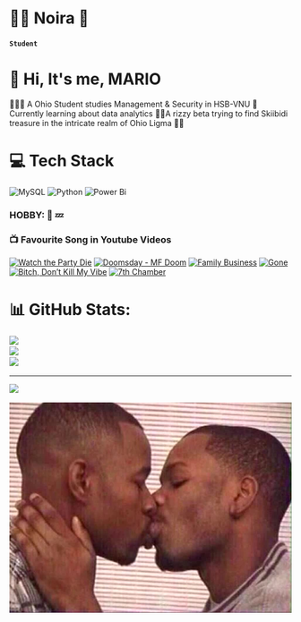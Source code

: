 # 🏄‍♂️ Noira 👋

**`Student`**

# 👋 Hi, It's me, MARIO
🧑🏿‍💻 A Ohio Student studies Management & Security in HSB-VNU
💭 Currently learning about data analytics
🕺🏿A rizzy beta trying to find Skiibidi treasure in the intricate realm of Ohio Ligma 🕺🏿

# 💻 Tech Stack
![MySQL](https://img.shields.io/badge/mysql-4479A1.svg?style=for-the-badge&logo=mysql&logoColor=white) ![Python](https://img.shields.io/badge/python-3670A0?style=for-the-badge&logo=python&logoColor=ffdd54) ![Power Bi](https://img.shields.io/badge/power_bi-F2C811?style=for-the-badge&logo=powerbi&logoColor=black)

### HOBBY: 🎵 💤

### 📺 Favourite Song in Youtube Videos

<!-- BEGIN YOUTUBE-CARDS -->
[![Watch the Party Die](https://ytcards.demolab.com/?id=53tlOayottY&title=Watch+The+Party+Die&lang=eng&timestamp=1726162973&background_color=%230d1117&title_color=%23ffffff&stats_color=%23dedede&max_title_lines=1&width=250&border_radius=5&duration=306 "Watch The Party Die")](https://www.youtube.com/watch?v=53tlOayottY)
[![Doomsday - MF Doom](https://ytcards.demolab.com/?id=gndkFhYh5Mo&title=Doomsday+-+MF+Doom&lang=eng&timestamp=1668620573&background_color=%230d1117&title_color=%23ffffff&stats_color=%23dedede&max_title_lines=1&width=250&border_radius=5&duration=306 "Doomsday")](https://www.youtube.com/watch?v=gndkFhYh5Mo)
[![Family Business](https://ytcards.demolab.com/?id=JwAjANmjajc&title=Family+Business+-+Kayne+West&lang=eng&timestamp=1531849373&background_color=%230d1117&title_color=%23ffffff&stats_color=%23dedede&max_title_lines=1&width=250&border_radius=5&duration=278 "Family Business")](https://www.youtube.com/watch?v=JwAjANmjajc)
[![Gone](https://ytcards.demolab.com/?id=TwPCaWQIJME&title=Gone+-+Kayne+West&lang=eng&timestamp=1540921373&background_color=%230d1117&title_color=%23ffffff&stats_color=%23dedede&max_title_lines=1&width=250&border_radius=5&duration=333 "Gone")](https://www.youtube.com/watch?v=TwPCaWQIJME)
[![Bitch, Don’t Kill My Vibe](https://ytcards.demolab.com/?id=hDgPW4kIdUI&title=Bitch,+Don't+Kill+My+Vibe&lang=eng&timestamp=1532540573&background_color=%230d1117&title_color=%23ffffff&stats_color=%23dedede&max_title_lines=1&width=250&border_radius=5&duration=333 "Bitch, Don’t Kill My Vibe")](https://www.youtube.com/watch?v=hDgPW4kIdUI)
[![7th Chamber](https://ytcards.demolab.com/?id=4mGfB5lbK-w&title=7th+Chamber&lang=eng&timestamp=1487612573&background_color=%230d1117&title_color=%23ffffff&stats_color=%23dedede&max_title_lines=1&width=250&border_radius=5&duration=365 "7th Chamber")](https://www.youtube.com/watch?v=4mGfB5lbK-w)

<!-- END YOUTUBE-CARDS -->
# 📊 GitHub Stats:
![](https://github-readme-stats.vercel.app/api?username=xsol05&theme=dark&hide_border=true&include_all_commits=false&count_private=false)<br/>
![](https://github-readme-streak-stats.herokuapp.com/?user=xsol05&theme=dark&hide_border=true)<br/>
![](https://github-readme-stats.vercel.app/api/top-langs/?username=xsol05&theme=dark&hide_border=true&include_all_commits=false&count_private=false&layout=compact)

---
[![](https://visitcount.itsvg.in/api?id=xsol05&icon=0&color=0)](https://visitcount.itsvg.in)

![](images/1508310215_image.jpg)



<!-- Proudly created with GPRM ( https://gprm.itsvg.in ) -->
